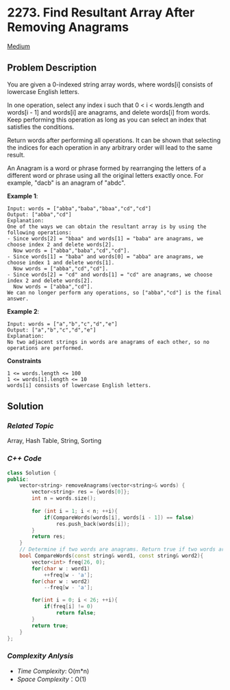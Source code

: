 # 2273. Find Resultant Array After Removing Anagrams
[Medium](https://leetcode.com/problems/find-resultant-array-after-removing-anagrams/description/)

## Problem Description

You are given a 0-indexed string array words, where words[i] consists of lowercase English letters.

In one operation, select any index i such that 0 < i < words.length and words[i - 1] and words[i] are anagrams, and delete words[i] from words. Keep performing this operation as long as you can select an index that satisfies the conditions.

Return words after performing all operations. It can be shown that selecting the indices for each operation in any arbitrary order will lead to the same result.

An Anagram is a word or phrase formed by rearranging the letters of a different word or phrase using all the original letters exactly once. For example, "dacb" is an anagram of "abdc".


**Example 1**:
```
Input: words = ["abba","baba","bbaa","cd","cd"]
Output: ["abba","cd"]
Explanation:
One of the ways we can obtain the resultant array is by using the following operations:
- Since words[2] = "bbaa" and words[1] = "baba" are anagrams, we choose index 2 and delete words[2].
  Now words = ["abba","baba","cd","cd"].
- Since words[1] = "baba" and words[0] = "abba" are anagrams, we choose index 1 and delete words[1].
  Now words = ["abba","cd","cd"].
- Since words[2] = "cd" and words[1] = "cd" are anagrams, we choose index 2 and delete words[2].
  Now words = ["abba","cd"].
We can no longer perform any operations, so ["abba","cd"] is the final answer.
```
**Example 2**:
```
Input: words = ["a","b","c","d","e"]
Output: ["a","b","c","d","e"]
Explanation:
No two adjacent strings in words are anagrams of each other, so no operations are performed.
```

**Constraints**
```
1 <= words.length <= 100
1 <= words[i].length <= 10
words[i] consists of lowercase English letters.
```

## Solution

### _Related Topic_
   Array, Hash Table, String, Sorting

### _C++ Code_
```cpp
class Solution {
public:
    vector<string> removeAnagrams(vector<string>& words) {
        vector<string> res = {words[0]};
        int n = words.size();
        
        for (int i = 1; i < n; ++i){
            if(CompareWords(words[i], words[i - 1]) == false)
                res.push_back(words[i]);
        }
        return res;
    }
    // Determine if two words are anagrams. Return true if two words are anagrams
    bool CompareWords(const string& word1, const string& word2){
        vector<int> freq(26, 0);
        for(char w : word1)
            ++freq[w - 'a'];
        for(char w : word2)
            --freq[w - 'a'];

        for(int i = 0; i < 26; ++i){
            if(freq[i] != 0)
                return false;
        }
        return true;
    }
};
```

### _Complexity Anlysis_
- _Time Complexity_: O(m*n)
- _Space Complexity_：O(1)
